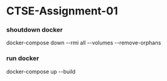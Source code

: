 # CTSE-Assignment-01

### shoutdown docker
docker-compose down --rmi all --volumes --remove-orphans

### run docker
docker-compose up --build
